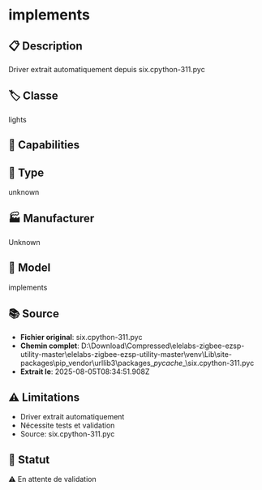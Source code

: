 # implements

## 📋 Description
Driver extrait automatiquement depuis six.cpython-311.pyc

## 🏷️ Classe
lights

## 🔧 Capabilities


## 📡 Type
unknown

## 🏭 Manufacturer
Unknown

## 📱 Model
implements

## 📚 Source
- **Fichier original**: six.cpython-311.pyc
- **Chemin complet**: D:\Download\Compressed\elelabs-zigbee-ezsp-utility-master\elelabs-zigbee-ezsp-utility-master\venv\Lib\site-packages\pip\_vendor\urllib3\packages\__pycache__\six.cpython-311.pyc
- **Extrait le**: 2025-08-05T08:34:51.908Z

## ⚠️ Limitations
- Driver extrait automatiquement
- Nécessite tests et validation
- Source: six.cpython-311.pyc

## 🚀 Statut
⚠️ En attente de validation
